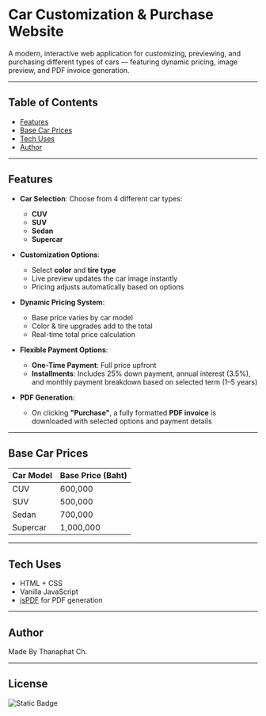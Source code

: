 # Car Customization & Purchase Website

A modern, interactive web application for customizing, previewing, and purchasing different types of cars — featuring dynamic pricing, image preview, and PDF invoice generation.

---

## Table of Contents

- [Features](#features)
- [Base Car Prices](#base-car-prices)
- [Tech Uses](#tech-uses)
- [Author](#author)

---

## Features

- **Car Selection**: Choose from 4 different car types:
  - **CUV**
  - **SUV**
  - **Sedan**
  - **Supercar**
  
- **Customization Options**:
  - Select **color** and **tire type**
  - Live preview updates the car image instantly
  - Pricing adjusts automatically based on options

- **Dynamic Pricing System**:
  - Base price varies by car model
  - Color & tire upgrades add to the total
  - Real-time total price calculation

- **Flexible Payment Options**:
  - **One-Time Payment**: Full price upfront
  - **Installments**: Includes 25% down payment, annual interest (3.5%), and monthly payment breakdown based on selected term (1–5 years)

- **PDF Generation**:
  - On clicking **"Purchase"**, a fully formatted **PDF invoice** is downloaded with selected options and payment details

---

## Base Car Prices

| Car Model | Base Price (Baht) |
|-----------|-------------------|
| CUV       | 600,000           |
| SUV       | 500,000           |
| Sedan     | 700,000           |
| Supercar  | 1,000,000         |

---

## Tech Uses

- HTML + CSS
- Vanilla JavaScript
- [jsPDF](https://github.com/parallax/jsPDF) for PDF generation

---

## Author

Made By Thanaphat Ch.

---

## License
![Static Badge](https://img.shields.io/badge/License-MIT-Green)

